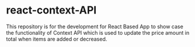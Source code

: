 # react-context-API
This repository is for the development for React Based App to show case the functionality of Context API which is used to update the price amount in total when items are added or decreased.
